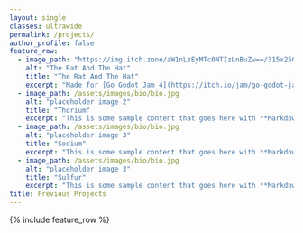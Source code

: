 ```yaml
---
layout: single
classes: ultrawide
permalink: /projects/
author_profile: false
feature_row:
  - image_path: "https://img.itch.zone/aW1nLzEyMTc0NTIzLnBuZw==/315x250%23c/TzYBG0.png" #/assets/images/projects/ratandthehat.png
    alt: "The Rat And The Hat"
    title: "The Rat And The Hat"
    excerpt: "Made for [Go Godot Jam 4](https://itch.io/jam/go-godot-jam-4) on itch.io <br> Lead Programmer <br><br> [Live Demo](https://bucket-o-wet-slop.itch.io/the-rat-and-the-hat){: .btn .btn--primary .btn--large} [Source Code](https://github.com/LancersBucket/GodotGame){: .btn .btn--primary .btn--large}"
  - image_path: /assets/images/bio/bio.jpg
    alt: "placeholder image 2"
    title: "Thorium"
    excerpt: "This is some sample content that goes here with **Markdown** formatting."
  - image_path: /assets/images/bio/bio.jpg
    alt: "placeholder image 3"
    title: "Sodium"
    excerpt: "This is some sample content that goes here with **Markdown** formatting."
  - image_path: /assets/images/bio/bio.jpg
    alt: "placeholder image 3"
    title: "Sulfur"
    excerpt: "This is some sample content that goes here with **Markdown** formatting."
title: Previous Projects
---
```


{% include feature_row %}
